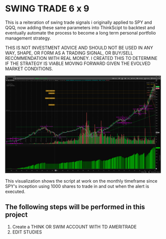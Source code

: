 # SWING TRADE 6 x 9
This is a reiteration of swing trade signals i originally applied to SPY and QQQ, now adding these same parameters into ThinkScipt to backtest and eventually automate the process to become a long term personal portfolio management strategy.

THIS IS NOT INVESTMENT ADVICE AND SHOULD NOT BE USED IN ANY WAY, SHAPE, OR FORM AS A TRADING SIGNAL, OR BUY/SELL RECOMMENDATION WITH REAL MONEY. I CREATED THIS TO DETERMINE IF THE STRATEGY IS VIABLE MOVING FORWARD GIVEN THE EVOLVED MARKET CONDITIONS.


![](SPY69.png)

This visualization shows the script at work on the monthly timeframe since SPY's inception using 1000 shares to trade in and out when the alert is executed.

## The following steps will be performed in this project
1. Create a THINK OR SWIM ACCOUNT WITH TD AMERITRADE
2. EDIT STUDIES


